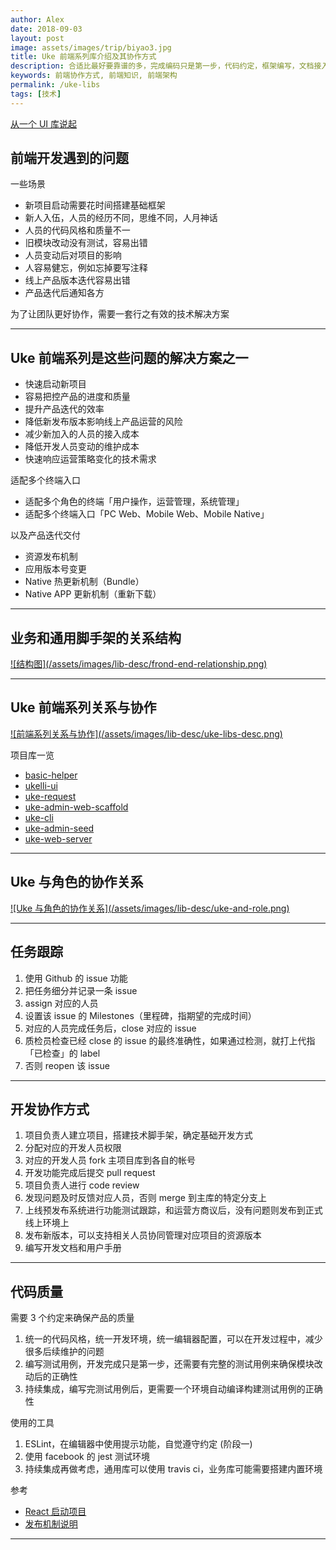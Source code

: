 ```yaml
---
author: Alex
date: 2018-09-03
layout: post
image: assets/images/trip/biyao3.jpg
title: Uke 前端系列库介绍及其协作方式
description: 合适比最好要靠谱的多，完成编码只是第一步，代码约定，框架编写，文档接入，持续集成，还有更多的建设需要积累和优化。那么多的概念，都是为了打造高效率、可维护、易扩展的业务产品生产线。
keywords: 前端协作方式, 前端知识, 前端架构
permalink: /uke-libs
tags: [技术]
---
```


[从一个 UI 库说起](/start-from-ui)

## 前端开发遇到的问题

一些场景

- 新项目启动需要花时间搭建基础框架
- 新人入伍，人员的经历不同，思维不同，人月神话
- 人员的代码风格和质量不一
- 旧模块改动没有测试，容易出错
- 人员变动后对项目的影响
- 人容易健忘，例如忘掉要写注释
- 线上产品版本迭代容易出错
- 产品迭代后通知各方

为了让团队更好协作，需要一套行之有效的技术解决方案

--------

## Uke 前端系列是这些问题的解决方案之一

- 快速启动新项目
- 容易把控产品的进度和质量
- 提升产品迭代的效率
- 降低新发布版本影响线上产品运营的风险
- 减少新加入的人员的接入成本
- 降低开发人员变动的维护成本
- 快速响应运营策略变化的技术需求

适配多个终端入口

- 适配多个角色的终端「用户操作，运营管理，系统管理」
- 适配多个终端入口「PC Web、Mobile Web、Mobile Native」

以及产品迭代交付

- 资源发布机制
- 应用版本号变更
- Native 热更新机制（Bundle）
- Native APP 更新机制（重新下载）

--------

## 业务和通用脚手架的关系结构

<a class="no" href="/assets/images/lib-desc/frond-end-relationship.png" target="_blank">
  ![结构图](/assets/images/lib-desc/frond-end-relationship.png)
</a>

--------

## Uke 前端系列关系与协作

<a class="no" href="/assets/images/lib-desc/uke-libs-desc.png" target="_blank">
  ![前端系列关系与协作](/assets/images/lib-desc/uke-libs-desc.png)
</a>

项目库一览

- [basic-helper](https://github.com/SANGET/basic-helper-js.git)
- [ukelli-ui](https://github.com/ukelli/ukelli-ui.git)
- [uke-request](https://github.com/SANGET/uke-request.git)
- [uke-admin-web-scaffold](https://github.com/SANGET/uke-admin-web-scaffold.git)
- [uke-cli](https://github.com/SANGET/uke-cli.git)
- [uke-admin-seed](https://github.com/SANGET/uke-admin-seed.git)
- [uke-web-server](https://github.com/SANGET/uke-web-server.git)

--------

## Uke 与角色的协作关系

<a class="no" href="/assets/images/lib-desc/uke-and-role.png" target="_blank">
  ![Uke 与角色的协作关系](/assets/images/lib-desc/uke-and-role.png)
</a>

--------

## 任务跟踪

1. 使用 Github 的 issue 功能
2. 把任务细分并记录一条 issue
3. assign 对应的人员
4. 设置该 issue 的 Milestones（里程碑，指期望的完成时间）
5. 对应的人员完成任务后，close 对应的 issue
6. 质检员检查已经 close 的 issue 的最终准确性，如果通过检测，就打上代指「已检查」的 label
7. 否则 reopen 该 issue

--------

## 开发协作方式

1. 项目负责人建立项目，搭建技术脚手架，确定基础开发方式
2. 分配对应的开发人员权限
3. 对应的开发人员 fork 主项目库到各自的帐号
4. 开发功能完成后提交 pull request
5. 项目负责人进行 code review
6. 发现问题及时反馈对应人员，否则 merge 到主库的特定分支上
7. 上线预发布系统进行功能测试跟踪，和运营方商议后，没有问题则发布到正式线上环境上
8. 发布新版本，可以支持相关人员协同管理对应项目的资源版本
9. 编写开发文档和用户手册

--------

## 代码质量

需要 3 个约定来确保产品的质量

1. 统一的代码风格，统一开发环境，统一编辑器配置，可以在开发过程中，减少很多后续维护的问题
2. 编写测试用例，开发完成只是第一步，还需要有完整的测试用例来确保模块改动后的正确性
3. 持续集成，编写完测试用例后，更需要一个环境自动编译构建测试用例的正确性

使用的工具

1. ESLint，在编辑器中使用提示功能，自觉遵守约定 (阶段一)
2. 使用 facebook 的 jest 测试环境
3. 持续集成再做考虑，通用库可以使用 travis ci，业务库可能需要搭建内置环境

参考

- [React 启动项目](https://github.com/SANGET/react-app-seed.git)
- [发布机制说明](https://github.com/SANGET/uke-admin-web-scaffold#%E5%8F%91%E5%B8%83%E6%9C%BA%E5%88%B6%E8%AF%B4%E6%98%8E)

--------
